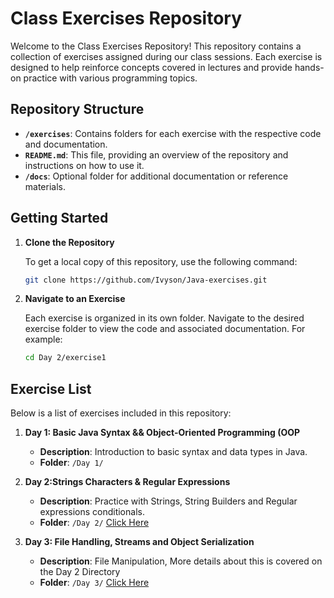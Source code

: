 # Class Exercises Repository

Welcome to the Class Exercises Repository! This repository contains a collection of exercises assigned during our class sessions. Each exercise is designed to help reinforce concepts covered in lectures and provide hands-on practice with various programming topics.

## Repository Structure

- **`/exercises`**: Contains folders for each exercise with the respective code and documentation.
- **`README.md`**: This file, providing an overview of the repository and instructions on how to use it.
- **`/docs`**: Optional folder for additional documentation or reference materials.

## Getting Started

1. **Clone the Repository**

   To get a local copy of this repository, use the following command:
     ```bash
   git clone https://github.com/Ivyson/Java-exercises.git
     ```

2. **Navigate to an Exercise**

   Each exercise is organized in its own folder. Navigate to the desired exercise folder to view the code and associated documentation. For example:
   ```bash
   cd Day 2/exercise1
   ```
## Exercise List

Below is a list of exercises included in this repository:

1. **Day 1: Basic Java Syntax && Object-Oriented Programming (OOP**
   - **Description**: Introduction to basic syntax and data types in Java.
   - **Folder**: `/Day 1/`

2. **Day 2:Strings Characters & Regular Expressions**
   - **Description**: Practice with Strings, String Builders and Regular expressions conditionals.
   - **Folder**: `/Day 2/` <a href = "https://github.com/Ivyson/Java-exercises/tree/main/Day%202">Click Here</a>
3. **Day 3: File Handling, Streams and Object Serialization**
   - **Description**: File Manipulation, More details about this is covered on the Day 2 Directory
   - **Folder**: `/Day 3/` <a href = "https://github.com/Ivyson/Java-exercises/tree/main/Day%203">Click Here</a>
